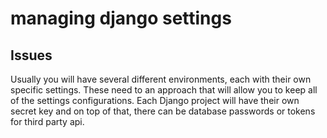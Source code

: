 # managing django settings

## Issues

Usually you will have several different environments, each with their own specific settings. These need to an approach that will allow you to keep all of the settings configurations. Each Django project will have their own secret key and on top of that, there can be database passwords or tokens for third party api.
